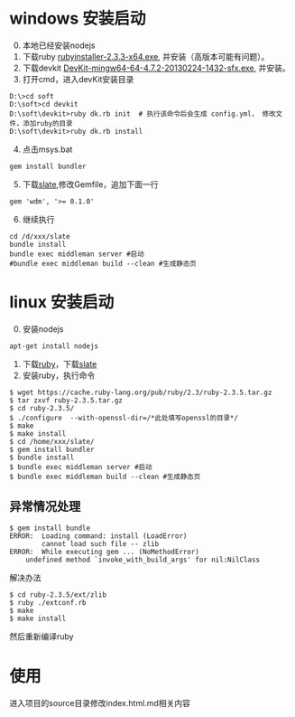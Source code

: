 # windows 安装启动
0. 本地已经安装nodejs
1. 下载ruby [rubyinstaller-2.3.3-x64.exe](https://dl.bintray.com/oneclick/rubyinstaller/rubyinstaller-2.3.3-x64.exe), 并安装（高版本可能有问题）。
2. 下载devkit [DevKit-mingw64-64-4.7.2-20130224-1432-sfx.exe](https://dl.bintray.com/oneclick/rubyinstaller/DevKit-mingw64-64-4.7.2-20130224-1432-sfx.exe), 并安装。
3. 打开cmd，进入devKit安装目录
```shell
D:\>cd soft
D:\soft>cd devkit
D:\soft\devkit>ruby dk.rb init  # 执行该命令后会生成 config.yml， 修改文件，添加ruby的目录
D:\soft\devkit>ruby dk.rb install
```
4. 点击msys.bat
```shell
gem install bundler
```
5. 下载[slate](https://github.com/lord/slate),修改Gemfile，追加下面一行
```shell
gem 'wdm', '>= 0.1.0'
```

6. 继续执行
```shell
cd /d/xxx/slate
bundle install
bundle exec middleman server #启动
#bundle exec middleman build --clean #生成静态页
``` 

# linux 安装启动
0. 安装nodejs 
```shell
apt-get install nodejs
```
1. 下载[ruby](https://cache.ruby-lang.org/pub/ruby/2.3/ruby-2.3.5.tar.gz)，下载[slate](https://github.com/lord/slate)
2. 安装ruby，执行命令
```shell
$ wget https://cache.ruby-lang.org/pub/ruby/2.3/ruby-2.3.5.tar.gz
$ tar zxvf ruby-2.3.5.tar.gz
$ cd ruby-2.3.5/
$ ./configure  --with-openssl-dir=/*此处填写openssl的目录*/
$ make
$ make install
$ cd /home/xxx/slate/
$ gem install bundler
$ bundle install
$ bundle exec middleman server #启动
$ bundle exec middleman build --clean #生成静态页
```

## 异常情况处理
```shell
$ gem install bundle
ERROR:  Loading command: install (LoadError)
        cannot load such file -- zlib
ERROR:  While executing gem ... (NoMethodError)
    undefined method `invoke_with_build_args' for nil:NilClass
```
解决办法
```shell
$ cd ruby-2.3.5/ext/zlib
$ ruby ./extconf.rb
$ make
$ make install
```
然后重新编译ruby

# 使用
进入项目的source目录修改index.html.md相关内容